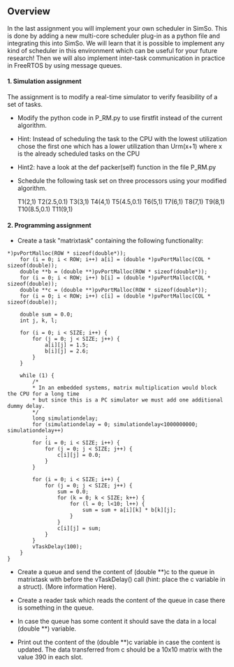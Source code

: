 ## Overview

In the last assignment you will implement your own scheduler in SimSo.
This is done by adding a new multi-core scheduler plug-in as a python file and integrating 
this into SimSo. We will learn that it is possible to implement any kind of scheduler 
in this environment which can be useful for your future research! 
Then we will also implement inter-task communication in practice in FreeRTOS by using 
message queues.

#### 1. Simulation assignment

The assignment is to modify a real-time simulator to verify feasibility of a set of tasks.

- Modify the python code in P_RM.py to use firstfit instead of the current algorithm.

- Hint: Instead of scheduling the task to the CPU with the lowest utilization chose the first one which has a lower utilization 
  than Urm(x+1) where x is the already scheduled tasks on the CPU

- Hint2: have a look at the def packer(self) function in the file P_RM.py

- Schedule the following task set on three processors using your modified algorithm.

  T1(2,1) T2(2.5,0.1) T3(3,1) T4(4,1) T5(4.5,0.1) T6(5,1) T7(6,1) T8(7,1) T9(8,1) T10(8.5,0.1) T11(9,1)

#### 2. Programming assignment

- Create a task "matrixtask" containing the following functionality:
```
*)pvPortMalloc(ROW * sizeof(double*));
	for (i = 0; i < ROW; i++) a[i] = (double *)pvPortMalloc(COL * sizeof(double));
	double **b = (double **)pvPortMalloc(ROW * sizeof(double*));
	for (i = 0; i < ROW; i++) b[i] = (double *)pvPortMalloc(COL * sizeof(double));
	double **c = (double **)pvPortMalloc(ROW * sizeof(double*));
	for (i = 0; i < ROW; i++) c[i] = (double *)pvPortMalloc(COL * sizeof(double));

	double sum = 0.0;
	int j, k, l;

	for (i = 0; i < SIZE; i++) {
		for (j = 0; j < SIZE; j++) {
			a[i][j] = 1.5;
			b[i][j] = 2.6;
		}
	}

	while (1) {
		/*
		* In an embedded systems, matrix multiplication would block the CPU for a long time
		* but since this is a PC simulator we must add one additional dummy delay.
		*/
		long simulationdelay;
		for (simulationdelay = 0; simulationdelay<1000000000; simulationdelay++)
			;
		for (i = 0; i < SIZE; i++) {
			for (j = 0; j < SIZE; j++) {
				c[i][j] = 0.0;
			}
		}

		for (i = 0; i < SIZE; i++) {
			for (j = 0; j < SIZE; j++) {
				sum = 0.0;
				for (k = 0; k < SIZE; k++) {
					for (l = 0; l<10; l++) {
						sum = sum + a[i][k] * b[k][j];
					}
				}
				c[i][j] = sum;
			}
		}
		vTaskDelay(100);
	}
}

```
- Create a queue and send the content of (double **)c to the queue in matrixtask with before the vTaskDelay() 
  call (hint: place the c variable in a struct). (More information Here).

- Create a reader task which reads the content of the queue in case there is something in the queue.

- In case the queue has some content it should save the data in a local (double **) variable.

- Print out the content of the (double **)c variable in case the content is updated.
 The data transferred from c should be a 10x10 matrix with the value 390 in each slot.